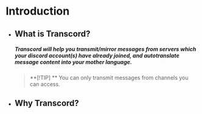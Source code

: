 # Introduction

- ## What is Transcord?

  ##### Transcord will help you transmit/mirror messages from servers which your discord account(s) have already joined, and autotranslate message content into your mother language.

  > **[!TIP] **
  > You can only transmit messages from channels you can access.

- ## Why Transcord?



